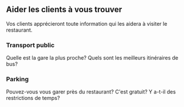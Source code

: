 
## Aider les clients à vous trouver

Vos clients apprécieront toute information qui les aidera à visiter le restaurant.

### Transport public
Quelle est la gare la plus proche? Quels sont les meilleurs itinéraires de bus?


### Parking
Pouvez-vous vous garer près du restaurant? C'est gratuit? Y a-t-il des restrictions de temps?

 

  
  


